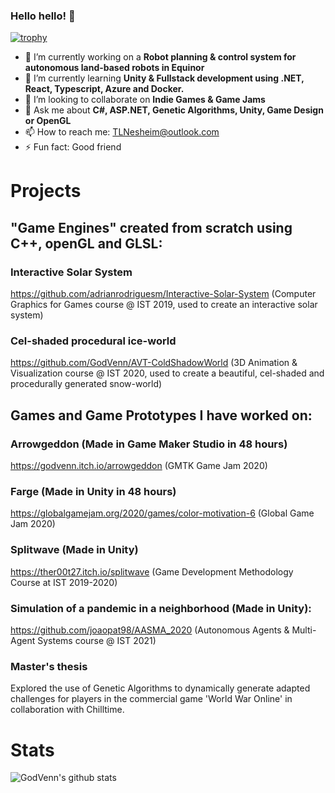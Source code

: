 ### Hello hello! 👋

[![trophy](https://github-profile-trophy.vercel.app/?username=GodVenn)](https://github.com/GodVenn/github-profile-trophy)

<!--
**GodVenn/GodVenn** is a ✨ _special_ ✨ repository because its `README.md` (this file) appears on your GitHub profile.
-->

- 🔭 I’m currently working on a **Robot planning & control system for autonomous land-based robots in Equinor**
- 🌱 I’m currently learning **Unity & Fullstack development using .NET, React, Typescript, Azure and Docker.**
- 👯 I’m looking to collaborate on **Indie Games & Game Jams**
- 💬 Ask me about **C#, ASP.NET, Genetic Algorithms, Unity, Game Design or OpenGL**
- 📫 How to reach me: TLNesheim@outlook.com
- ⚡ Fun fact: Good friend

# Projects

## "Game Engines" created from scratch using C++, openGL and GLSL:  

### Interactive Solar System
https://github.com/adrianrodriguesm/Interactive-Solar-System (Computer Graphics for Games course @ IST 2019, used to create an interactive solar system)

### Cel-shaded procedural ice-world
https://github.com/GodVenn/AVT-ColdShadowWorld (3D Animation & Visualization course @ IST 2020, used to create a beautiful, cel-shaded and procedurally generated snow-world)

## Games and Game Prototypes I have worked on:  

### Arrowgeddon (Made in Game Maker Studio in 48 hours)
https://godvenn.itch.io/arrowgeddon (GMTK Game Jam 2020)  
### Farge (Made in Unity in 48 hours)
https://globalgamejam.org/2020/games/color-motivation-6 (Global Game Jam 2020)  
### Splitwave (Made in Unity)
https://ther00t27.itch.io/splitwave (Game Development Methodology Course at IST 2019-2020)  

### Simulation of a pandemic in a neighborhood (Made in Unity):
https://github.com/joaopat98/AASMA_2020 (Autonomous Agents & Multi-Agent Systems course @ IST 2021)

### Master's thesis 
Explored the use of Genetic Algorithms to dynamically generate adapted challenges for players in the 
commercial game 'World War Online' in collaboration with Chilltime.

# Stats
![GodVenn's github stats](https://github-readme-stats.vercel.app/api?username=GodVenn&show_icons=true&theme=dracula)
